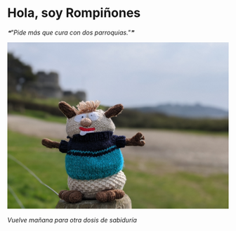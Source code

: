 # Hola, soy Rompiñones

<!--STARTS_HERE_QUOTE_README-->
<i>❝"Pide más que cura con dos parroquias."❞</i>
<!--ENDS_HERE_QUOTE_README-->

<!--START_SECTION:update_image-->
![alt text](https://raw.githubusercontent.com/focaalvarez/rompinones/main/.github/images/00100lrPORTRAIT_00100_BURST20220329134653723_COVER.jpg?raw=true)
<!--END_SECTION:update_image-->

*Vuelve mañana para otra dosis de sabiduría*

